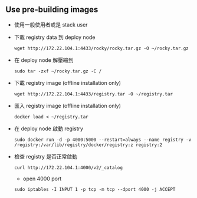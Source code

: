 Use pre-building images
-----------------------

- 使用一般使用者或是 stack user

- 下載 registry data 到 deploy node

  ```
  wget http://172.22.104.1:4433/rocky/rocky.tar.gz -O ~/rocky.tar.gz
  ```

- 在 deploy node 解壓縮到

  ```
  sudo tar -zxf ~/rocky.tar.gz -C /
  ```

- 下載 registry image (offline installation only)

  ```
  wget http://172.22.104.1:4433/registry.tar -O ~/registry.tar
  ```

- 匯入 registry image (offline installation only)

  ```
  docker load < ~/registry.tar
  ```

- 在 deploy node 啟動 registry

  ```
  sudo docker run -d -p 4000:5000 --restart=always --name registry -v /registry:/var/lib/registry/docker/registry:z registry:2

  ```

- 檢查 registry 是否正常啟動
  ```
  curl http://172.22.104.1:4000/v2/_catalog
  ```

  - open 4000 port

  ```
  sudo iptables -I INPUT 1 -p tcp -m tcp --dport 4000 -j ACCEPT
  ```
